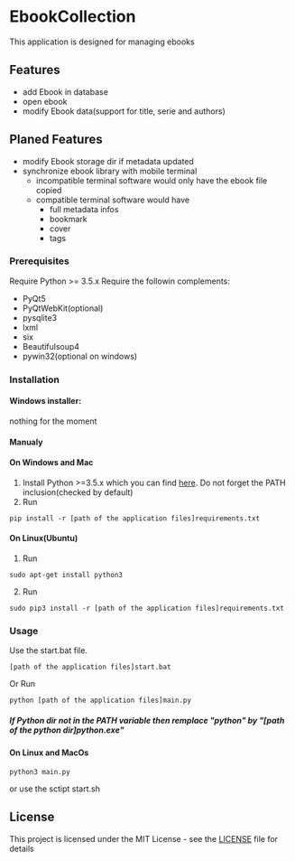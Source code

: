 # EbookCollection
This application is designed for managing ebooks

## Features
- add Ebook in database
- open ebook
- modify Ebook data(support for title, serie and authors)
## Planed Features
- modify Ebook storage dir if metadata updated
- synchronize ebook library with mobile terminal
    - incompatible terminal software would only have the ebook file copied
    - compatible terminal software would have
        - full metadata infos
        - bookmark
        - cover
        - tags


### Prerequisites

Require Python >= 3.5.x
Require the followin complements:
- PyQt5
- PyQtWebKit(optional)
- pysqlite3
- lxml
- six
- Beautifulsoup4
- pywin32(optional on windows)

### Installation
#### Windows installer: 
nothing for the moment

#### Manualy
#### On Windows and Mac
1. Install Python >=3.5.x which you can find [here](https://www.python.org/downloads/ "Python Download Link"). Do not forget the PATH inclusion(checked by default)
2. Run
```
pip install -r [path of the application files]requirements.txt
```
#### On Linux(Ubuntu)
1. Run 
```
sudo apt-get install python3
```
2. Run
```
sudo pip3 install -r [path of the application files]requirements.txt
```

### Usage
Use the start.bat file. 
```
[path of the application files]start.bat
```
Or Run
```
python [path of the application files]main.py
```
##### If Python dir not in the PATH variable then remplace "python" by "[path of the python dir]python.exe"


#### On Linux and MacOs
```
python3 main.py
```
or use the sctipt start.sh

## License

This project is licensed under the MIT License - see the [LICENSE](LICENSE) file for details